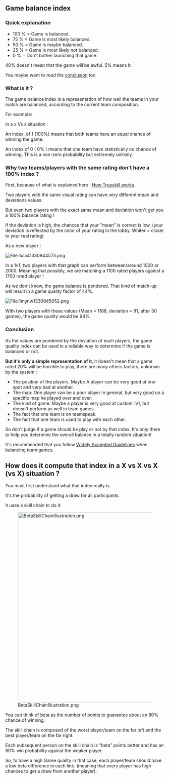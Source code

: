 ## Game balance index

### Quick explanation

-   100 % = Game is balanced.
-   75 % = Game is most likely balanced.
-   50 % = Game is maybe balanced.
-   25 % = Game is most likely not balanced.
-   0 % = Don't bother launching that game.

40% doesn't mean that the game will be awful. 5% means it.

You maybe want to read the
[conclusion](The_game_balance_index#Conclusion "wikilink") too.

### What is it ?

The game balance index is a representation of how well the teams in your
match are balanced, according to the current team composition.

For example:

In a x Vs x situation :

An index, of 1 (100%) means that both teams have an equal chance of
winning the game.

An index of 0 ( 0% ) means that one team have statistically no chance of
winning. This is a non-zero probability but extremely unlikely.

### Why two teams/players with the same rating don't have a 100% index ?

First, because of what is explained here : [How Trueskill
works](How_Trueskill_works "wikilink").

Two players with the same visual rating can have very different mean and
deviations values.

But even two players with the exact same mean and deviation won't get
you a 100% balance rating !

If the deviation is high, the chances that your "mean" is correct is
low. (your deviation is reflected by the color of your rating in the
lobby. Whiter = closer to your real rating)

As a new player :

![<File:1ula41330944573.png>](1ula41330944573.png "File:1ula41330944573.png")

In a 1v1, two players with that graph can perform between/around 1000 or
2000. Meaning that possibly, we are matching a 1100 rated players
against a 1700 rated player !

As we don't know, the game balance is pondered. That kind of match-up
will result in a game quality factor of 44%.

![<File:1mynw1330945052.png>](1mynw1330945052.png "File:1mynw1330945052.png")

With two players with these values (Mean = 1188, deviation = 91, after
30 games), the game quality would be 94%.

### Conclusion

As the values are pondered by the deviation of each players, the game
quality index can be used in a reliable way to determine if the game is
balanced or not.

**But it's only a simple representation of it**, it doesn't mean that a
game rated 20% will be horrible to play, there are many others factors,
unknown by the system :

-   The position of the players. Maybe A player can be very good at one
    spot and very bad at another.
-   The map: One player can be a poor player in general, but very good
    on a specific map he played over and over.
-   The kind of game: Maybe a player is very good at custom 1v1, but
    doesn't perform as well in team games.
-   The fact that one team is on teamspeak.
-   The fact that one team is used to play with each other.

So don't judge if a game should be play or not by that index. It's only
there to help you determine the overall balance in a totally random
situation!

It's recommended that you follow [Widely Accepted
Guidelines](https://goo.gl/koNAkt) when balancing team games.

## How does it compute that index in a X vs X vs X (vs X) situation ?

You must first understand what that index really is.

It's the probability of getting a draw for all participants.

It uses a skill chain to do it.

<figure>
<img src="BetaSkillChainIllustration.png" title="BetaSkillChainIllustration.png" width="600" alt="BetaSkillChainIllustration.png" /><figcaption aria-hidden="true">BetaSkillChainIllustration.png</figcaption>
</figure>

You can think of beta as the number of points to guarantee about an 80%
chance of winning.

The skill chain is composed of the worst player/team on the far left and
the best player/team on the far right.

Each subsequent person on the skill chain is “beta” points better and
has an 80% win probability against the weaker player.

So, to have a high Game quality in that case, each player/team should
have a low beta difference in each link. (meaning that every player has
high chances to get a draw from another player).